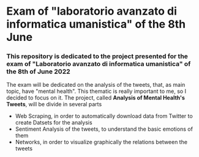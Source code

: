 # Exam of "laboratorio avanzato di informatica umanistica" of the 8th June 
### This repository is dedicated to the project presented for the exam of "Laboratorio avanzato di informatica umanistica" of the 8th of June 2022
The exam will be dedicated on the analysis of the tweets, that, as main topic, have "mental health". This thematic is really important to me, so I decided to focus on it. 
The project, called **Analysis of Mental Health's Tweets**, will be divide in several parts 
- Web Scraping, in order to automatically download data from Twitter to create Datsets for the analysis
- Sentiment Analysis of the tweets, to understand the basic emotions of them
- Networks, in order to visualize graphically the relations between the tweets
